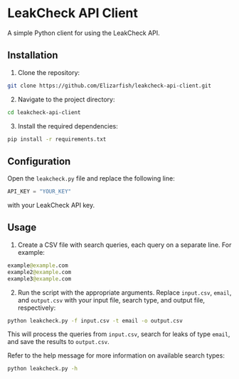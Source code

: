 # LeakCheck API Client

A simple Python client for using the LeakCheck API.

## Installation

1. Clone the repository:

```bash
git clone https://github.com/Elizarfish/leakcheck-api-client.git
```

2. Navigate to the project directory:
```bash
cd leakcheck-api-client
```

3. Install the required dependencies:
```bash
pip install -r requirements.txt
```

## Configuration
Open the `leakcheck.py` file and replace the following line:

```python
API_KEY = "YOUR_KEY"
```

with your LeakCheck API key.

## Usage
1. Create a CSV file with search queries, each query on a separate line. For example:
```graphql
example@example.com
example2@example.com
example3@example.com
```

2. Run the script with the appropriate arguments. Replace `input.csv`, `email`, and `output.csv` with your input file, search type, and output file, respectively:
```bash
python leakcheck.py -f input.csv -t email -o output.csv
```

This will process the queries from `input.csv`, search for leaks of type `email`, and save the results to `output.csv`.

Refer to the help message for more information on available search types:
```bash
python leakcheck.py -h
```
